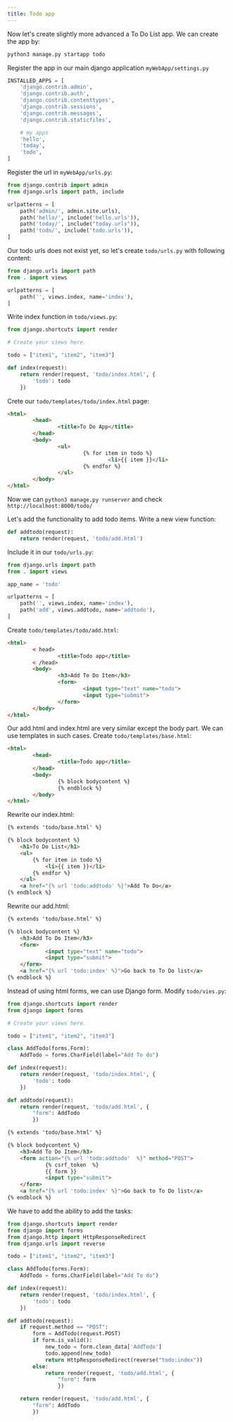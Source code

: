 ```yaml
---
title: Todo app
---
```

Now let's create slightly more advanced a To Do List app. We can create the app
by:
```bash
python3 manage.py startapp todo
```

Register the app in our main django application `myWebApp/settings.py`
```python
INSTALLED_APPS = [
    'django.contrib.admin',
    'django.contrib.auth',
    'django.contrib.contenttypes',
    'django.contrib.sessions',
    'django.contrib.messages',
    'django.contrib.staticfiles',

    # my apps
    'hello',
    'today',
    'todo',
]
```
Register the url in `myWebApp/urls.py`:
```python
from django.contrib import admin
from django.urls import path, include

urlpatterns = [
    path('admin/', admin.site.urls),
    path('hello/', include('hello.urls')),
    path('today/', include("today.urls")),
    path('todo/', include('todo.urls')),
]
```

Our todo urls does not exist yet, so let's create `todo/urls.py` with following
content:
```python
from django.urls import path
from . import views

urlpatterns = [
    path('', views.index, name='index'),
]
```
Write index function in `todo/views.py`:
```python
from django.shortcuts import render

# Create your views here.

todo = ["item1", "item2", "item3"]

def index(request):
    return render(request, 'todo/index.html', {
        'todo': todo
    })
```

Crete our `todo/templates/todo/index.html` page:
```html
<html>
        <head>
                <title>To Do App</title>
        </head>
        <body>
                <ul>
                        {% for item in todo %}
                                <li>{{ item }}</li>
                        {% endfor %}
                </ul>
        </body>
</html>
```
Now we can `python3 manage.py runserver` and check `http://localhost:8000/todo/`

Let's add the functionality to add todo items. Write a new view function:
```python
def addtodo(request):
    return render(request, 'todo/add.html')
```

Include it in our `todo/urls.py`:
```python
from django.urls import path
from . import views

app_name = 'todo'

urlpatterns = [
    path('', views.index, name='index'),
    path('add', views.addtodo, name='addtodo'),
]
```

Create `todo/templates/todo/add.html`:
```html
<html>
        < head>
                <title>Todo app</title>
        < /head>
        <body>
                <h3>Add To Do Item</h3>
                <form>
                        <input type="text" name="todo">
                        <input type="submit">
                </form>
        </body>
</html>
```

Our add.html and index.html are very similar except the body part. We can use
templates in such cases. Create `todo/templates/base.html`:
```html
<html>
        <head>
                <title>Todo app</title>
        </head>
        <body>
                {% block bodycontent %}
                {% endblock %}
        </body>
</html>
```

Rewrite our index.html:
```html
{% extends 'todo/base.html' %}

{% block bodycontent %}
    <h1>To Do List</h1>
    <ul>
        {% for item in todo %}
            <li>{{ item }}</li>
        {% endfor %}
    </ul>
    <a href="{% url 'todo:addtodo' %}">Add To Do</a>
{% endblock %}
```

Rewrite our add.html:
```html
{% extends 'todo/base.html' %}

{% block bodycontent %}
    <h3>Add To Do Item</h3>
    <form>
            <input type="text" name="todo">
            <input type="submit">
    </form>
    <a href="{% url 'todo:index' %}">Go back to To Do list</a>
{% endblock %}
```

Instead of using html forms, we can use Django form. Modify `todo/vies.py`:
```python
from django.shortcuts import render
from django import forms

# Create your views here.

todo = ["item1", "item2", "item3"]

class AddTodo(forms.Form):
    AddTodo = forms.CharField(label="Add To do")

def index(request):
    return render(request, 'todo/index.html', {
        'todo': todo
    })

def addtodo(request):
    return render(request, 'todo/add.html', {
        "form": AddTodo
        })
```

```html
{% extends 'todo/base.html' %}

{% block bodycontent %}
    <h3>Add To Do Item</h3>
    <form action="{% url 'todo:addtodo'  %}" method="POST">
            {% csrf_token  %}
            {{ form }}
            <input type="submit">
    </form>
    <a href="{% url 'todo:index' %}">Go back to To Do list</a>
{% endblock %}
```
We have to add the ability to add the tasks:
```python
from django.shortcuts import render
from django import forms
from django.http import HttpResponseRedirect
from django.urls import reverse

todo = ["item1", "item2", "item3"]

class AddTodo(forms.Form):
    AddTodo = forms.CharField(label="Add To do")

def index(request):
    return render(request, 'todo/index.html', {
        'todo': todo
    })

def addtodo(request):
    if request.method == "POST":
        form = AddTodo(request.POST)
        if form.is_valid():
            new_todo = form.clean_data['AddTodo']
            todo.append(new_todo)
            return HttpResponseRedirect(reverse("todo:index"))
        else:
            return render(request, 'todo/add.html', {
                "form": form
                })

    return render(request, 'todo/add.html', {
        "form": AddTodo
        })
```
